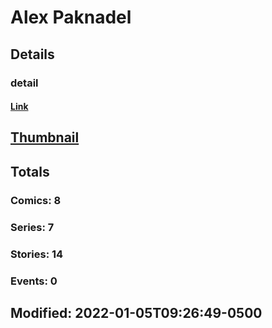 # Alex  Paknadel 
## Details
### detail
#### [Link](http://marvel.com/comics/creators/14061/alex_paknadel?utm_campaign=apiRef&utm_source=225578a89fc76f3d20fbffda5d17a88d)
## [Thumbnail](http://i.annihil.us/u/prod/marvel/i/mg/b/40/image_not_available.jpg)
## Totals
### Comics: 8
### Series: 7
### Stories: 14
### Events: 0
## Modified: 2022-01-05T09:26:49-0500